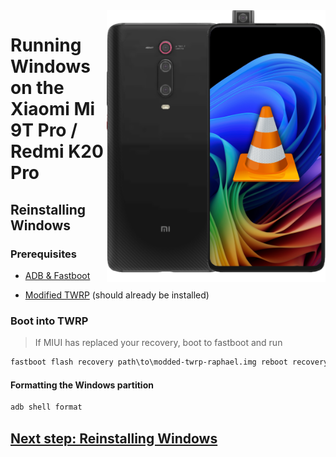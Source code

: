 <img align="right" src="https://github.com/new-WoA-Raphael/woa-raphael/blob/main/media/raphaelbutnotass.png" width="350" alt="Windows 11 running on a Redmi K20 Pro">

# Running Windows on the Xiaomi Mi 9T Pro / Redmi K20 Pro

## Reinstalling Windows

### Prerequisites
- [ADB & Fastboot](https://developer.android.com/studio/releases/platform-tools)

- [Modified TWRP](https://github.com/new-WoA-Raphael/woa-raphael/releases/download/Files/modded-twrp-raphael.img) (should already be installed)

### Boot into TWRP
> If MIUI has replaced your recovery, boot to fastboot and run
```cmd
fastboot flash recovery path\to\modded-twrp-raphael.img reboot recovery
```

#### Formatting the Windows partition
```cmd
adb shell format
```

## [Next step: Reinstalling Windows](/guide/3-install.md)




















  

